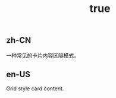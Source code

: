 ﻿---
order: 3
title:
  zh-CN: 网格型内嵌卡片  
  en-US: Grid card 
---

## zh-CN

一种常见的卡片内容区隔模式。

## en-US

Grid style card content.

